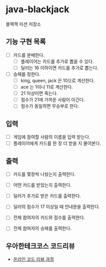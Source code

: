 # java-blackjack

블랙잭 미션 저장소


## 기능 구현 목록
- [ ] 카드를 분배한다.
  - [ ] 플레이어는 카드를 추가로 뽑을 수 있다.
  - [ ] 딜러는 16 이하이면 카드를 추가로 뽑는다.
- [ ] 승패를 정한다.
  - [ ] king, queen, jack 은 10으로 계산한다.
  - [ ] ace 는 1이나 11로 계산한다.
  - [ ] 21 이상이면 죽는다.
  - [ ] 점수가 21에 가까운 사람이 이긴다.
  - [ ] 점수가 동일하면 무승부로 한다.

## 입력
- [ ] 게임에 참여할 사람의 이름을 입력 받는다.
- [ ] 플레이어에게 카드를 한 장 더 받을 지 물어본다.

## 출력
- [ ] 카드를 몇장씩 나눴는지 출력한다.
- [ ] 어떤 카드를 받았는지 출력한다.
- [ ] 딜러가 추가로 받은 카드를 출력한다.
- [ ] 딜러의 점수가 17 이상일 때 안내문을 출력한다.
- [ ] 전체 참여자의 카드와 점수를 출력한다.
- [ ] 전체 참여자의 승패를 출력한다.

 
## 우아한테크코스 코드리뷰

- [온라인 코드 리뷰 과정](https://github.com/woowacourse/woowacourse-docs/blob/master/maincourse/README.md)
